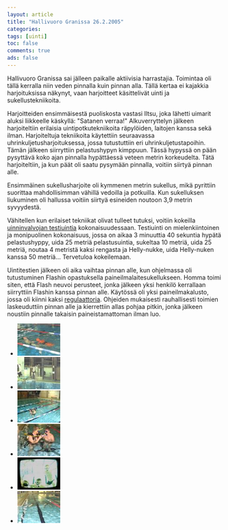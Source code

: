 ```yaml
---
layout: article 
title: "Hallivuoro Granissa 26.2.2005" 
categories: 
tags: [uinti]
toc: false 
comments: true 
ads: false 
---
```


Hallivuoro Granissa sai jälleen paikalle aktiivisia harrastajia.
Toimintaa oli tällä kerralla niin veden pinnalla kuin pinnan alla. Tällä
kertaa ei kajakkia harjoituksissa näkynyt, vaan harjoitteet käsittelivät
uinti ja sukellustekniikoita.

Harjoitteiden ensimmäisestä puoliskosta vastasi Iltsu, joka lähetti
uimarit aluksi liikkeelle käskyllä: "Satanen verraa!" Alkuverryttelyn
jälkeen harjoiteltiin erilaisia uintipotkutekniikoita räpylöiden,
laitojen kanssa sekä ilman. Harjoiteltuja tekniikoita käytettiin
seuraavassa uhrinkuljetusharjoituksessa, jossa tutustuttiin eri
uhrinkuljetustapoihin. Tämän jälkeen siirryttiin pelastushypyn kimppuun.
Tässä hypyssä on pään pysyttävä koko ajan pinnalla hypättäessä veteen
metrin korkeudelta. Tätä harjoiteltiin, ja kun päät oli saatu pysymään
pinnalla, voitiin siirtyä pinnan alle.

Ensimmäinen sukellusharjoite oli kymmenen metrin sukellus, mikä
pyrittiin suorittaa mahdollisimman vähillä vedoilla ja potkuilla. Kun
sukelluksen liukuminen oli hallussa voitiin siirtyä esineiden noutoon
3,9 metrin syvyydestä.

Vähitellen kun erilaiset tekniikat olivat tulleet tutuksi, voitiin
kokeilla [uinninvalvojan
testiuintia](http://www.suh.fi/files/1316/Uinninvalvojan_testiuinti_2015.pdf) kokonaisuudessaan.
Testiuinti on mielenkiintoinen ja monipuolinen kokonaisuus, jossa on
aikaa 3 minuuttia 40 sekuntia hypätä pelastushyppy, uida 25 metriä
pelastusuintia, sukeltaa 10 metriä, uida 25 metriä, noutaa 4 metristä
kaksi rengasta ja Helly-nukke, uida Helly-nuken kanssa 50 metriä...
Tervetuloa kokeilemaan.

Uintitestien jälkeen oli aika vaihtaa pinnan alle, kun ohjelmassa oli
tutustuminen Flashin opastuksella paineilmalaitesukellukseen. Homma
toimi siten, että Flash neuvoi perusteet, jonka jälkeen yksi henkilö
kerrallaan siirryttiin Flashin kanssa pinnan alle. Käytössä oli yksi
paineilmakalusto, jossa oli kiinni kaksi
[regulaattoria](https://fi.wikipedia.org/wiki/Laitesukellus).
Ohjeiden mukaisesti rauhallisesti toimien laskeuduttiin pinnan alle ja
kierrettiin allas pohjaa pitkin, jonka jälkeen noustiin pinnalle
takaisin paineistamattoman ilman luo.

<div class="image-gallery" markdown="1">

-   [![](/images/hallivuoro-granissa-26.2.2005/Thumbnails/vesihallia20050226_01b.jpg)](/images/hallivuoro-granissa-26.2.2005/vesihallia20050226_01b.jpg)
-   [![](/images/hallivuoro-granissa-26.2.2005/Thumbnails/vesihallia20050226_02b.jpg)](/images/hallivuoro-granissa-26.2.2005/vesihallia20050226_02b.jpg)
-   [![](/images/hallivuoro-granissa-26.2.2005/Thumbnails/vesihallia20050226_03b.jpg)](/images/hallivuoro-granissa-26.2.2005/vesihallia20050226_03b.jpg)
-   [![](/images/hallivuoro-granissa-26.2.2005/Thumbnails/vesihallia20050226_04b.jpg)](/images/hallivuoro-granissa-26.2.2005/vesihallia20050226_04b.jpg)
-   [![](/images/hallivuoro-granissa-26.2.2005/Thumbnails/vesihallia20050226_05b.jpg)](/images/hallivuoro-granissa-26.2.2005/vesihallia20050226_05b.jpg)
-   [![](/images/hallivuoro-granissa-26.2.2005/Thumbnails/vesihallia20050226_06b.jpg)](/images/hallivuoro-granissa-26.2.2005/vesihallia20050226_06b.jpg)

</div>
